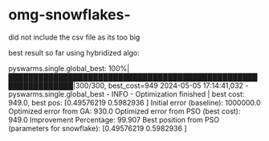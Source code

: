 # omg-snowflakes-

did not include the csv file as its too big

best result so far using hybridized algo:

pyswarms.single.global_best: 100%|███████████████████████████████████████████████████████████████|300/300, best_cost=949 
2024-05-05 17:14:41,032 - pyswarms.single.global_best - INFO - Optimization finished | best cost: 949.0, best pos: [0.49576219 0.5982936 ]
Initial error (baseline): 1000000.0
Optimized error from GA: 930.0
Optimized error from PSO (best cost): 949.0
Improvement Percentage: 99.907
Best position from PSO (parameters for snowflake): [0.49576219 0.5982936 ]
